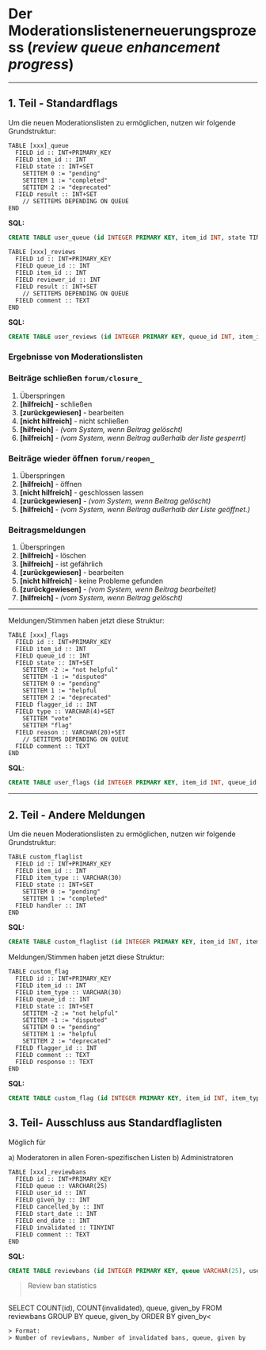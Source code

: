 # Der Moderationslistenerneuerungsprozess (*review queue enhancement progress*)

----

## 1. Teil - Standardflags

Um die neuen Moderationslisten zu ermöglichen, nutzen wir folgende Grundstruktur:

```
TABLE [xxx]_queue
  FIELD id :: INT+PRIMARY_KEY
  FIELD item_id :: INT
  FIELD state :: INT+SET
    SETITEM 0 := "pending"
    SETITEM 1 := "completed"
    SETITEM 2 := "deprecated"
  FIELD result :: INT+SET
    // SETITEMS DEPENDING ON QUEUE
END
```

**SQL:**
```sql
CREATE TABLE user_queue (id INTEGER PRIMARY KEY, item_id INT, state TINYINT, result INT)
```

```
TABLE [xxx]_reviews
  FIELD id :: INT+PRIMARY_KEY
  FIELD queue_id :: INT
  FIELD item_id :: INT
  FIELD reviewer_id :: INT
  FIELD result :: INT+SET
    // SETITEMS DEPENDING ON QUEUE
  FIELD comment :: TEXT
END
```

**SQL:**
```sql
CREATE TABLE user_reviews (id INTEGER PRIMARY KEY, queue_id INT, item_id INT, reviewer_id INT, result INT, comment TEXT)
```

### Ergebnisse von Moderationslisten

### Beiträge schließen `forum/closure_`
1. Überspringen
2. **[hilfreich]** - schließen
3. **[zurückgewiesen]** - bearbeiten
4. **[nicht hilfreich]** - nicht schließen
5. **[hilfreich]** - *(vom System, wenn Beitrag gelöscht)*
6. **[hilfreich]** - *(vom System, wenn Beitrag außerhalb der liste gesperrt)*

### Beiträge wieder öffnen `forum/reopen_`
1. Überspringen
2. **[hilfreich]** - öffnen
3. **[nicht hilfreich]** - geschlossen lassen
4. **[zurückgewiesen]** - *(vom System, wenn Beitrag gelöscht)*
5. **[hilfreich]** - *(vom System, wenn Beitrag außerhalb der Liste geöffnet.)*

### Beitragsmeldungen
1. Überspringen
2. **[hilfreich]** - löschen
3. **[hilfreich]** - ist gefährlich
4. **[zurückgewiesen]** - bearbeiten
5. **[nicht hilfreich]** - keine Probleme gefunden
6. **[zurückgewiesen]** - *(vom System, wenn Beitrag bearbeitet)*
7. **[hilfreich]** - *(vom System, wenn Beitrag gelöscht)*

----

Meldungen/Stimmen haben jetzt diese Struktur:

```
TABLE [xxx]_flags
  FIELD id :: INT+PRIMARY_KEY
  FIELD item_id :: INT
  FIELD queue_id :: INT
  FIELD state :: INT+SET
    SETITEM -2 := "not helpful"
    SETITEM -1 := "disputed"
    SETITEM 0 := "pending"
    SETITEM 1 := "helpful
    SETITEM 2 := "deprecated"
  FIELD flagger_id :: INT
  FIELD type :: VARCHAR(4)+SET
    SETITEM "vote"
    SETITEM "flag"
  FIELD reason :: VARCHAR(20)+SET
    // SETITEMS DEPENDING ON QUEUE
  FIELD comment :: TEXT
END
```

**SQL**:

```sql
CREATE TABLE user_flags (id INTEGER PRIMARY KEY, item_id INT, queue_id INT, state TINYINT, flagger_id INT, type VARCHAR(4), reason VARCHAR(20), comment TEXT)
```

----

## 2. Teil - Andere Meldungen
Um die neuen Moderationslisten zu ermöglichen, nutzen wir folgende Grundstruktur:

```
TABLE custom_flaglist
  FIELD id :: INT+PRIMARY_KEY
  FIELD item_id :: INT
  FIELD item_type :: VARCHAR(30)
  FIELD state :: INT+SET
    SETITEM 0 := "pending"
    SETITEM 1 := "completed"
  FIELD handler :: INT
END
```

**SQL:**

```sql
CREATE TABLE custom_flaglist (id INTEGER PRIMARY KEY, item_id INT, item_type VARCHAR(30), state TINYINT, handler INT)
```
Meldungen/Stimmen haben jetzt diese Struktur:

```
TABLE custom_flag
  FIELD id :: INT+PRIMARY_KEY
  FIELD item_id :: INT
  FIELD item_type :: VARCHAR(30)
  FIELD queue_id :: INT
  FIELD state :: INT+SET
    SETITEM -2 := "not helpful"
    SETITEM -1 := "disputed"
    SETITEM 0 := "pending"
    SETITEM 1 := "helpful
    SETITEM 2 := "deprecated"
  FIELD flagger_id :: INT
  FIELD comment :: TEXT
  FIELD response :: TEXT
END
```

**SQL:**

```sql
CREATE TABLE custom_flag (id INTEGER PRIMARY KEY, item_id INT, item_type VARCHAR(30), queue_id INT, state TINYINT, flagger_id INT, comment TEXT, response TEXT)
```


## 3. Teil- Ausschluss aus Standardflaglisten

Möglich für

a) Moderatoren in allen Foren-spezifischen Listen
b) Administratoren

```
TABLE [xxx]_reviewbans
  FIELD id :: INT+PRIMARY_KEY
  FIELD queue :: VARCHAR(25)
  FIELD user_id :: INT
  FIELD given_by :: INT
  FIELD cancelled_by :: INT
  FIELD start_date :: INT
  FIELD end_date :: INT
  FIELD invalidated :: TINYINT
  FIELD comment :: TEXT
END
```

**SQL:**

```sql
CREATE TABLE reviewbans (id INTEGER PRIMARY KEY, queue VARCHAR(25), user_id INT, given_by INT, cancelled_by INT, start_date INT, end_date INT, invalidated TINYINT, comment TEXT)
```


> Review ban statistics
> ```sql
SELECT COUNT(id), COUNT(invalidated), queue, given_by FROM reviewbans GROUP BY queue, given_by ORDER BY given_by<
   ```
> Format:
> Number of reviewbans, Number of invalidated bans, queue, given by
